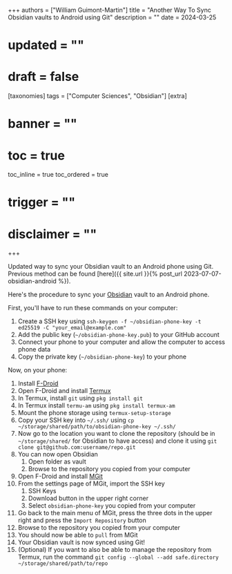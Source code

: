 +++
authors = ["William Guimont-Martin"]
title = "Another Way To Sync Obsidian vaults to Android using Git"
description = ""
date = 2024-03-25
# updated = ""
# draft = false
[taxonomies]
tags = ["Computer Sciences", "Obsidian"]
[extra]
# banner = ""
# toc = true
toc_inline = true
toc_ordered = true
# trigger = ""
# disclaimer = ""
+++

Updated way to sync your Obsidian vault to an Android phone using Git.
Previous method can be found [here]({{ site.url }}{% post_url 2023-07-07-obsidian-android %}).

Here's the procedure to sync your <a class="external" href="https://obsidian.md/" target="_blank">Obsidian</a> vault to an Android phone.

First, you'll have to run these commands on your computer:
1. Create a SSH key using `ssh-keygen -f ~/obsidian-phone-key -t ed25519 -C "your_email@example.com"`
2. Add the public key (`~/obsidian-phone-key.pub`) to your GitHub account
3. Connect your phone to your computer and allow the computer to access phone data
4. Copy the private key (`~/obsidian-phone-key`) to your phone

Now, on your phone:
1. Install <a class="external" href="https://f-droid.org/" target="_blank">F-Droid</a>
2. Open F-Droid and install <a class="external" href="https://f-droid.org/packages/com.termux/" target="_blank">Termux</a>
3. In Termux, install `git` using `pkg install git`
4. In Termux install `termu-am` using `pkg install termux-am`
5. Mount the phone storage using `termux-setup-storage`
6. Copy your SSH key into `~/.ssh/` using `cp ~/storage/shared/path/to/obsidian-phone-key ~/.ssh/`
7. Now go to the location you want to clone the repository (should be in `~/storage/shared/` for Obsidian to have access) and clone it using `git clone git@github.com:username/repo.git`
8. You can now open Obsidian
	1. Open folder as vault
	2. Browse to the repository you copied from your computer
9. Open F-Droid and install <a class="external" href="https://f-droid.org/packages/com.manichord.mgit/" target="_blank">MGit</a>
10. From the settings page of MGit, import the SSH key
	1. SSH Keys
	2. Download button in the upper right corner
	3. Select `obsidian-phone-key` you copied from your computer
11. Go back to the main menu of MGit, press the three dots in the upper right and press the `Import Repository` button
12. Browse to the repository you copied from your computer
13. You should now be able to `pull` from MGit
14. Your Obsidian vault is now synced using Git!
15. (Optional) If you want to also be able to manage the repository from Termux, run the command `git config --global --add safe.directory ~/storage/shared/path/to/repo`